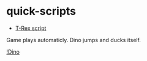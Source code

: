 # quick-scripts
 
- [T-Rex script](https://github.com/petrenkosv/quick-scripts/tree/master/T-Rex)

Game plays automaticly. Dino jumps and ducks itself.

[!Dino](https://media.giphy.com/media/3h3GgndiQfww20KTSi/giphy.gif)
